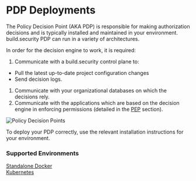 # PDP Deployments

The Policy Decision Point \(AKA PDP\) is responsible for making authorization decisions and is typically installed and maintained in your environment. build.security PDP can run in a variety of architectures.

In order for the decision engine to work, it is required:

1. Communicate with a build.security control plane to:

* Pull the latest up-to-date project configuration changes
* Send decision logs.

1. Communicate with your organizational databases on which the decisions rely.
2. Communicate with the applications which are based on the decision engine in enforcing permissions \(detailed in the [PEP](../pep-integrations.md) section\).

![Policy Decision Points](https://files.readme.io/981bdf2-Policy_Decision_Points.jpg)

To deploy your PDP correctly, use the relevant installation instructions for your environment.

### Supported Environments

[Standalone Docker](../pdp-deployment-methods/standalone-docker-1.md)  
[Kubernetes](../pdp-deployment-methods/kubernetes.md)

